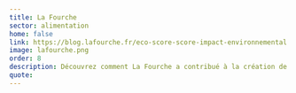 ```yaml
---
title: La Fourche
sector: alimentation
home: false
link: https://blog.lafourche.fr/eco-score-score-impact-environnemental
image: lafourche.png
order: 8
description: Découvrez comment La Fourche a contribué à la création de l’Eco-score grâce aux données Agribalyse
quote:
---
```

